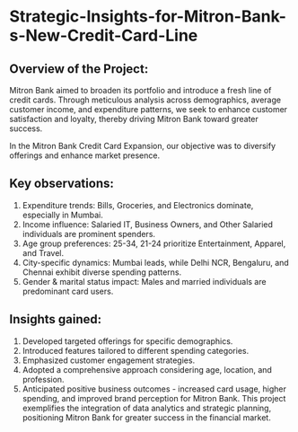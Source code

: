 # Strategic-Insights-for-Mitron-Bank-s-New-Credit-Card-Line

## Overview of the Project: 
Mitron Bank aimed to broaden its portfolio and introduce a fresh line of credit cards. Through meticulous analysis across demographics, average customer income, and expenditure patterns, we seek to enhance customer satisfaction and loyalty, thereby driving Mitron Bank toward greater success.


In the Mitron Bank Credit Card Expansion, our objective was to diversify offerings and enhance market presence.

## Key observations:

1. Expenditure trends: Bills, Groceries, and Electronics dominate, especially in Mumbai.
2. Income influence: Salaried IT, Business Owners, and Other Salaried individuals are prominent spenders.
3. Age group preferences: 25-34, 21-24 prioritize Entertainment, Apparel, and Travel.
4. City-specific dynamics: Mumbai leads, while Delhi NCR, Bengaluru, and Chennai exhibit diverse spending patterns.
5. Gender & marital status impact: Males and married individuals are predominant card users.

## Insights gained:

1. Developed targeted offerings for specific demographics.
2. Introduced features tailored to different spending categories.
3. Emphasized customer engagement strategies.
4. Adopted a comprehensive approach considering age, location, and profession.
5. Anticipated positive business outcomes - increased card usage, higher spending, and improved brand perception for Mitron Bank. This project exemplifies the integration of data analytics and strategic planning, positioning Mitron Bank for greater success in the financial market.
